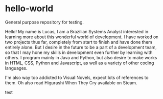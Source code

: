 # hello-world
General purpose repository for testing.

Hello! My name is Lucas, I am a Brazilian Systems Analyst interested in learning more about this wonderful world of development.
I have worked on two projects thus far, completely from start to finish and have done them entirely alone.
But I desire in the future to be a part of a development team, so that I may hone my skills in development even further by learning with others.
I program mainly in Java and Python, but also desire to make works in HTML, CSS, Python and Javascript, as well as a variety of other coding languages.

I'm also way too addicted to Visual Novels, expect lots of references to them. Oh also read Higurashi When They Cry available on Steam.

test

